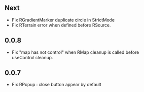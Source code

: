 ## Next

- Fix RGradientMarker duplicate circle in StrictMode
- Fix RTerrain error when defined before RSource.

## 0.0.8

- Fix "map has not control" when RMap cleanup is called before useControl cleanup.

## 0.0.7

- Fix RPopup : close button appear by default
